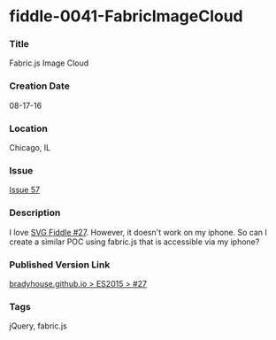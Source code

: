 fiddle-0041-FabricImageCloud
======

### Title

Fabric.js Image Cloud


### Creation Date

08-17-16


### Location

Chicago, IL


### Issue

[Issue 57](https://github.com/bradyhouse/house/issues/57)


### Description

I love [SVG Fiddle #27](http://bradyhouse.github.io/svg/fiddle-0027-ImageCloud/index.html).  However, it doesn't work on my iphone.  So can I create a similar POC using fabric.js that is accessible via my iphone?


### Published Version Link

[bradyhouse.github.io > ES2015 > #27](http://bradyhouse.github.io/jquery/fiddle-0041-FabricImageCloud/index.html)


### Tags

jQuery, fabric.js
